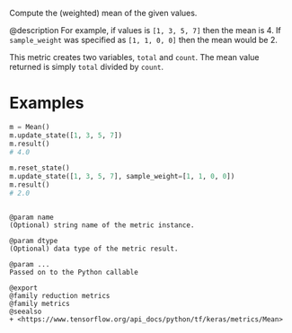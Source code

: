 Compute the (weighted) mean of the given values.

@description
For example, if values is `[1, 3, 5, 7]` then the mean is 4.
If `sample_weight` was specified as `[1, 1, 0, 0]` then the mean would be 2.

This metric creates two variables, `total` and `count`.
The mean value returned is simply `total` divided by `count`.

# Examples
```python
m = Mean()
m.update_state([1, 3, 5, 7])
m.result()
# 4.0
```

```python
m.reset_state()
m.update_state([1, 3, 5, 7], sample_weight=[1, 1, 0, 0])
m.result()
# 2.0
```
```

@param name
(Optional) string name of the metric instance.

@param dtype
(Optional) data type of the metric result.

@param ...
Passed on to the Python callable

@export
@family reduction metrics
@family metrics
@seealso
+ <https://www.tensorflow.org/api_docs/python/tf/keras/metrics/Mean>
